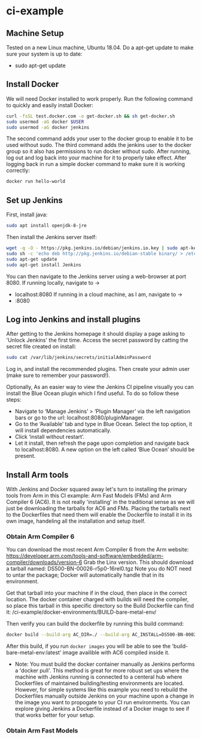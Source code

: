 # ci-example

## Machine Setup
Tested on a new Linux machine, Ubuntu 18.04. Do a apt-get update to make sure your system is up to date:
- sudo apt-get update

## Install Docker
We will need Docker installed to work properly. Run the following command to quickly and easily install Docker:
```bash
curl -fsSL test.docker.com -o get-docker.sh && sh get-docker.sh
sudo usermod -aG docker $USER
sudo usermod -aG docker jenkins
```
The second command adds your user to the docker group to enable it to be used without sudo. The third command adds the jenkins user to the docker group so it also has permissions to run docker without sudo. After running, log out and log back into your machine for it to properly take effect. After logging back in run a simple docker command to make sure it is working correctly:
```bash
docker run hello-world
```


## Set up Jenkins
First, install java:
```bash
sudo apt install openjdk-8-jre
```

Then install the Jenkins server itself:
```bash
wget -q -O - https://pkg.jenkins.io/debian/jenkins.io.key | sudo apt-key add -
sudo sh -c 'echo deb http://pkg.jenkins.io/debian-stable binary/ > /etc/apt/sources.list.d/jenkins.list'
sudo apt-get update
sudo apt-get install Jenkins
```

You can then navigate to the Jenkins server using a web-browser at port 8080. If running locally, navigate to ->
- localhost:8080
If running in a cloud machine, as I am, navigate to ->
- <cloud-ip-address>:8080
  
## Log into Jenkins and install plugins
After getting to the Jenkins homepage it should display a page asking to 'Unlock Jenkins' the first time. Access the secret password by catting the secret file created on install:
```bash
sudo cat /var/lib/jenkins/secrets/initialAdminPassword
```
Log in, and install the recommended plugins. Then create your admin user (make sure to remember your password!). 

Optionally, As an easier way to view the Jenkins CI pipeline visually you can install the Blue Ocean plugin which I find useful. To do so follow these steps:
- Navigate to ‘Manage Jenkins’ > ‘Plugin Manager’ via the left navigation bars or go to the url: localhost:8080/pluginManager.
- Go to the ‘Available’ tab and type in Blue Ocean. Select the top option, it will install dependencies automatically.
- Click ‘install without restart’.
- Let it install, then refresh the page upon completion and navigate back to localhost:8080. A new option on the left called ‘Blue Ocean’ should be present.

## Install Arm tools 
With Jenkins and Docker squared away let's turn to installing the primary tools from Arm in this CI example: Arm Fast Models (FMs) and Arm Compiler 6 (AC6). It is not really 'installing' in the traditional sense as we will just be downloading the tarballs for AC6 and FMs. Placing the tarballs next to the Dockerfiles that need them will enable the Dockerfile to install it in its own image, handeling all the installation and setup itself.

### Obtain Arm Compiler 6
You can download the most recent Arm Compiler 6 from the Arm website:
https://developer.arm.com/tools-and-software/embedded/arm-compiler/downloads/version-6
Grab the Linx version. This should download a tarball named:
DS500-BN-00026-r5p0-16rel0.tgz
Note you do NOT need to untar the package; Docker will automatically handle that in its environment. 

Get that tarball into your machine if in the cloud, then place in the correct location. The docker container charged with builds will need the compiler, so place this tarball in this specific directory so the Build Dockerfile can find it:
/ci-example/docker-environments/BUILD-bare-metal-env/

Then verify you can build the dockerfile by running this build command:
```bash
docker build --build-arg AC_DIR=./ --build-arg AC_INSTALL=DS500-BN-00026-r5p0-16rel0.tgz -t build-bare-metal-env:latest .
```
After this build, if you run ```docker images``` you will be able to see the 'build-bare-metal-env:latest' image availible with AC6 compiled inside it.

* Note: You must build the docker container manually as Jenkins performs a 'docker pull'. This method is great for more robust set ups where the machine with Jenkins running is connected to a centeral hub where Dockerfiles of maintained building/testing environments are located. However, for simple systems like this example you need to rebuild the Dockerfiles manually outside Jenkins on your machine upon a change in the image you want to propogate to your CI run environments. You can explore giving Jenkins a Dockerfile instead of a Docker image to see if that works better for your setup.

### Obtain Arm Fast Models






